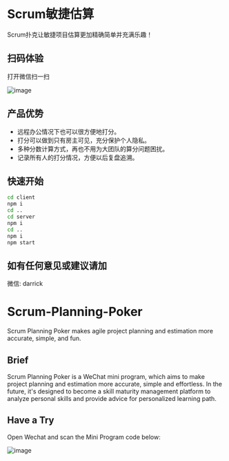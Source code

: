 Scrum敏捷估算
=====================
Scrum扑克让敏捷项目估算更加精确简单并充满乐趣！

扫码体验
---------------------
打开微信扫一扫

![image](https://github.com/yociduo/scrum-planning-poker/blob/develop/img/小程序搜一搜.png)

产品优势
-----------------
* 远程办公情况下也可以很方便地打分。
* 打分可以做到只有房主可见，充分保护个人隐私。
* 多种分数计算方式，再也不用为大团队的算分问题困扰。
* 记录所有人的打分情况，方便以后复盘追溯。

快速开始
-----------------
```sh
cd client
npm i
cd ..
cd server
npm i
cd ..
npm i
npm start
```

如有任何意见或建议请加
----------------
微信: darrick


Scrum-Planning-Poker
=======================
Scrum Planning Poker makes agile project planning and estimation more accurate, simple, and fun.

Brief
------
Scrum Planning Poker is a WeChat mini program, which aims to make project planning and estimation more accurate, simple and effortless. In the future, it's designed to become a skill maturity management platform to analyze personal skills and provide advice for personalized learning path.

Have a Try
--------
Open Wechat and scan the Mini Program code below:

![image](https://github.com/yociduo/scrum-planning-poker/blob/develop/img/小程序搜一搜.png)
